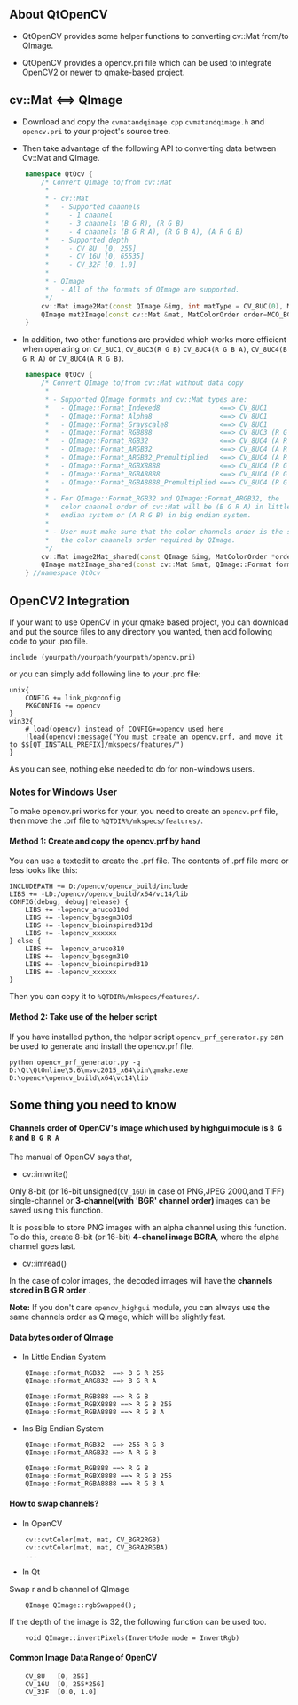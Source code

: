 ## About QtOpenCV

 * QtOpenCV provides some helper functions to converting cv::Mat from/to QImage.

 * QtOpenCV provides a opencv.pri file which can be used to integrate OpenCV2 or newer to qmake-based project.
 
## cv::Mat <==> QImage

 * Download and copy the `cvmatandqimage.cpp` `cvmatandqimage.h` and `opencv.pri` to your project's source tree.

 * Then take advantage of the following API to converting data between Cv::Mat and QImage.

```cpp
    namespace QtOcv {
        /* Convert QImage to/from cv::Mat
         *
         * - cv::Mat
         *   - Supported channels
         *     - 1 channel
         *     - 3 channels (B G R), (R G B)
         *     - 4 channels (B G R A), (R G B A), (A R G B)
         *   - Supported depth
         *     - CV_8U  [0, 255]
         *     - CV_16U [0, 65535]
         *     - CV_32F [0, 1.0]
         *
         * - QImage
         *   - All of the formats of QImage are supported.
         */
        cv::Mat image2Mat(const QImage &img, int matType = CV_8UC(0), MatColorOrder order=MCO_BGR);
        QImage mat2Image(const cv::Mat &mat, MatColorOrder order=MCO_BGR, QImage::Format formatHint = QImage::Format_Invalid);
    }
```

 * In addition, two other functions are provided which works more efficient when operating on `CV_8UC1`, `CV_8UC3(R G B)`
   `CV_8UC4(R G B A)`, `CV_8UC4(B G R A)` or `CV_8UC4(A R G B)`. 

```cpp
    namespace QtOcv {
        /* Convert QImage to/from cv::Mat without data copy
         *
         * - Supported QImage formats and cv::Mat types are:
         *   - QImage::Format_Indexed8               <==> CV_8UC1
         *   - QImage::Format_Alpha8                 <==> CV_8UC1
         *   - QImage::Format_Grayscale8             <==> CV_8UC1
         *   - QImage::Format_RGB888                 <==> CV_8UC3 (R G B)
         *   - QImage::Format_RGB32                  <==> CV_8UC4 (A R G B or B G R A)
         *   - QImage::Format_ARGB32                 <==> CV_8UC4 (A R G B or B G R A)
         *   - QImage::Format_ARGB32_Premultiplied   <==> CV_8UC4 (A R G B or B G R A)
         *   - QImage::Format_RGBX8888               <==> CV_8UC4 (R G B A)
         *   - QImage::Format_RGBA8888               <==> CV_8UC4 (R G B A)
         *   - QImage::Format_RGBA8888_Premultiplied <==> CV_8UC4 (R G B A)
         *
         * - For QImage::Format_RGB32 and QImage::Format_ARGB32, the
         *   color channel order of cv::Mat will be (B G R A) in little
         *   endian system or (A R G B) in big endian system.
         *
         * - User must make sure that the color channels order is the same as
         *   the color channels order required by QImage.
         */
        cv::Mat image2Mat_shared(const QImage &img, MatColorOrder *order=0);
        QImage mat2Image_shared(const cv::Mat &mat, QImage::Format formatHint = QImage::Format_Invalid);
    } //namespace QtOcv
```

## OpenCV2 Integration

If your want to use OpenCV in your qmake based project, you can download and put the source files to any directory you wanted,
then add following code to your .pro file.

    include (yourpath/yourpath/yourpath/opencv.pri)

or you can simply add following line to your .pro file:

    unix{
        CONFIG += link_pkgconfig
        PKGCONFIG += opencv
    }
    win32{
        # load(opencv) instead of CONFIG+=opencv used here
        !load(opencv):message("You must create an opencv.prf, and move it to $$[QT_INSTALL_PREFIX]/mkspecs/features/")
    }

As you can see, nothing else needed to do for non-windows users.

### Notes for Windows User

To make opencv.pri works for your, you need to create an `opencv.prf` file, then move the .prf file to `%QTDIR%/mkspecs/features/`. 

#### Method 1: Create and copy the opencv.prf by hand

You can use a textedit to create the .prf file. The contents of .prf file more or less looks like this:

    INCLUDEPATH += D:/opencv/opencv_build/include 
    LIBS += -LD:/opencv/opencv_build/x64/vc14/lib 
    CONFIG(debug, debug|release) {  
        LIBS += -lopencv_aruco310d 
        LIBS += -lopencv_bgsegm310d 
        LIBS += -lopencv_bioinspired310d 
        LIBS += -lopencv_xxxxxx
    } else {
        LIBS += -lopencv_aruco310 
        LIBS += -lopencv_bgsegm310 
        LIBS += -lopencv_bioinspired310 
        LIBS += -lopencv_xxxxxx
    }

Then you can copy it to `%QTDIR%/mkspecs/features/`.

#### Method 2: Take use of the helper script

If you have installed python, the helper script `opencv_prf_generator.py` can be used to generate and install the opencv.prf file.

    python opencv_prf_generator.py -q D:\Qt\QtOnline\5.6\msvc2015_x64\bin\qmake.exe D:\opencv\opencv_build\x64\vc14\lib

## Some thing you need to know

#### Channels order of OpenCV's image which used by highgui module is `B G R` and `B G R A`

The manual of OpenCV says that,

* cv::imwrite()

Only 8-bit (or 16-bit unsigned(`CV_16U`) in case of PNG,JPEG
2000,and TIFF) single-channel or **3-channel(with 'BGR' channel order)** images can be saved using this function.

It is possible to store PNG images with an alpha channel using this function. To do this, create 8-bit (or 16-bit) **4-chanel image BGRA**, where the alpha channel goes last.

* cv::imread()

In the case of color images, the decoded images will have the **channels stored in  B G R order** .

**Note:** If you don't care `opencv_highgui` module, you can always use the same channels order as QImage, which will be slightly fast.

#### Data bytes order of QImage

 * In Little Endian System

```
    QImage::Format_RGB32  ==> B G R 255
    QImage::Format_ARGB32 ==> B G R A

    QImage::Format_RGB888 ==> R G B
    QImage::Format_RGBX8888 ==> R G B 255
    QImage::Format_RGBA8888 ==> R G B A
```

 * Ins Big Endian System

```
    QImage::Format_RGB32  ==> 255 R G B
    QImage::Format_ARGB32 ==> A R G B

    QImage::Format_RGB888 ==> R G B
    QImage::Format_RGBX8888 ==> R G B 255
    QImage::Format_RGBA8888 ==> R G B A
```

#### How to swap channels?

 * In OpenCV 

```
    cv::cvtColor(mat, mat, CV_BGR2RGB)
    cv::cvtColor(mat, mat, CV_BGRA2RGBA)
    ...
```

 * In Qt

Swap r and b channel of QImage

```
    QImage QImage::rgbSwapped();
```

If the depth of the image is 32, the following function can be used too.

```
    void QImage::invertPixels(InvertMode mode = InvertRgb)
```

#### Common Image Data Range of OpenCV

```
    CV_8U   [0, 255]
    CV_16U  [0, 255*256]
    CV_32F  [0.0, 1.0]
```

